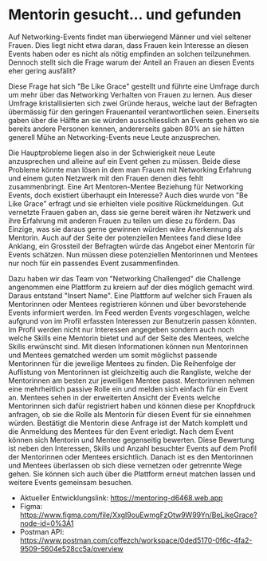 # Mentorin gesucht... und gefunden

Auf Networking-Events findet man überwiegend Männer und viel seltener Frauen. Dies liegt nicht etwa daran, dass Frauen kein Interesse an diesen Events haben oder es nicht als nötig empfinden an solchen teilzunehmen.
Dennoch stellt sich die Frage warum der Anteil an Frauen an diesen Events eher gering ausfällt?

Diese Frage hat sich "Be Like Grace" gestellt und führte eine Umfrage durch um mehr über das Networking Verhalten von Frauen zu lernen.
Aus dieser Umfrage kristallisierten sich zwei Gründe heraus, welche laut der Befragten übermässig für den geringen Frauenanteil  verantwortlichen seien. Einerseits gaben über die Hälfte an sie würden ausschliesslich an Events gehen wo sie bereits andere Personen kennen, andererseits gaben 80% an sie hätten generell Mühe an Networking-Events neue Leute anzusprechen.

Die Hauptprobleme liegen also in der Schwierigkeit neue Leute anzusprechen und alleine auf ein Event gehen zu müssen.
Beide diese Probleme könnte man lösen in dem man Frauen mit Networking Erfahrung und einem guten Netzwerk mit den Frauen denen dies fehlt zusammenbringt. Eine Art Mentoren-Mentee Beziehung für Networking Events, doch existiert überhaupt ein Interesse?
Auch dies wurde von "Be Like Grace" erfragt und sie erhielten viele positive Rückmeldungen. Gut vernetzte Frauen gaben an, dass sie gerne bereit wären ihr Netzwerk und ihre Erfahrung mit anderen Frauen zu teilen um diese zu fördern. Das Einzige, was sie daraus gerne gewinnen würden wäre Anerkennung als Mentorin.
Auch auf der Seite der potenziellen Mentees fand diese Idee Anklang, ein Grossteil der Befragten würde das Angebot einer Mentorin für Events schätzen.
Nun müssen diese potenziellen Mentorinnen und Mentees nur noch für ein passendes Event zusammenfinden.

Dazu haben wir das Team von "Networking Challenged" die Challenge angenommen eine Plattform zu kreiern auf der dies möglich gemacht wird. Daraus entstand "Insert Name". Eine Plattform auf welcher sich Frauen als Mentorinnen oder Mentees registrieren können und über bevorstehende Events informiert werden. Im Feed werden Events vorgeschlagen, welche aufgrund von im Profil erfassten Interessen zur Benutzerin passen könnten. Im Profil werden nicht nur Interessen angegeben sondern auch noch welche Skills eine Mentorin bietet und auf der Seite des Mentees, welche Skills erwünscht sind. Mit diesen Informationen können nun Mentorinnen und Mentees gematched werden um somit möglichst passende Mentorinnen für die jeweilige Mentees zu finden. Die Reihenfolge der Auflistung von Mentorinnen ist gleichzeitig auch die Rangliste, welche der Mentorinnen am besten zur jeweiligen Mentee passt. Mentorinnen nehmen eine mehrheitlich passive Rolle ein und melden sich einfach für ein Event an. Mentees sehen in der erweiterten Ansicht der Events welche Mentorinnen sich dafür registriert haben und können diese per Knopfdruck anfragen, ob sie die Rolle als Mentorin für diesen Event für sie einnehmen würden. Bestätigt die Mentorin diese Anfrage ist der Match komplett und die Anmeldung des Mentees für den Event erledigt.
Nach dem Event können sich Mentorin und Mentee gegenseitig bewerten. Diese Bewertung ist neben den Interessen, Skills und Anzahl besuchter Events auf dem Profil der Mentorinnen oder Mentees ersichtlich.
Danach ist es den Mentorinnen und Mentees überlassen ob sich diese vernetzen oder getrennte Wege gehen. Sie können sich auch über die Plattform erneut matchen lassen und weitere Events gemeinsam besuchen.

* Aktueller Entwicklungslink: https://mentoring-d6468.web.app
* Figma: https://www.figma.com/file/XxgI9ouEwmgFzOtw9W99Yn/BeLikeGrace?node-id=0%3A1
* Postman API: https://www.postman.com/coffezch/workspace/0ded5170-0f6c-4fa2-9509-5604e528cc5a/overview
